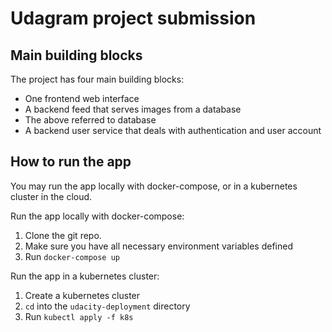 # Udagram project submission
## Main building blocks
The project has four main building blocks:
* One frontend web interface
* A backend feed that serves images from a database
* The above referred to database
* A backend user service that deals with authentication and user account

## How to run the app
You may run the app locally with docker-compose, or in a kubernetes cluster in the cloud.

Run the app locally with docker-compose:
1. Clone the git repo.
2. Make sure you have all necessary environment variables defined
3. Run `docker-compose up`

Run the app in a kubernetes cluster:
1. Create a kubernetes cluster
2. `cd` into the `udacity-deployment` directory
3. Run `kubectl apply -f k8s`
